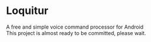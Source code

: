 # Loquitur
A free and simple voice command processor for Android <br>
This project is almost ready to be committed, please wait. 

